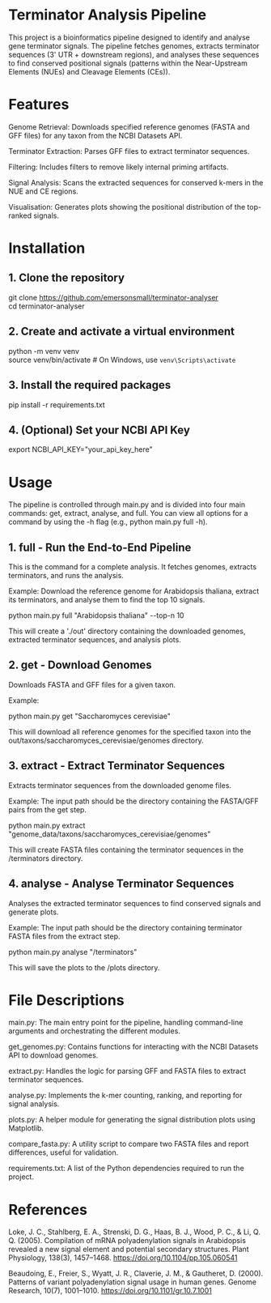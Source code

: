 # Terminator Analysis Pipeline
This project is a bioinformatics pipeline designed to identify and analyse gene terminator signals. The pipeline fetches genomes, extracts terminator sequences (3' UTR + downstream regions), and analyses these sequences to find conserved positional signals (patterns within the Near-Upstream Elements (NUEs) and Cleavage Elements (CEs)).

# Features
Genome Retrieval: Downloads specified reference genomes (FASTA and GFF files) for any taxon from the NCBI Datasets API.

Terminator Extraction: Parses GFF files to extract terminator sequences.

Filtering: Includes filters to remove likely internal priming artifacts.

Signal Analysis: Scans the extracted sequences for conserved k-mers in the NUE and CE regions.

Visualisation: Generates plots showing the positional distribution of the top-ranked signals.

# Installation
## 1. Clone the repository
git clone https://github.com/emersonsmall/terminator-analyser  
cd terminator-analyser  

## 2. Create and activate a virtual environment
python -m venv venv  
source venv/bin/activate  # On Windows, use `venv\Scripts\activate`

## 3. Install the required packages
pip install -r requirements.txt

## 4. (Optional) Set your NCBI API Key
export NCBI_API_KEY="your_api_key_here"

# Usage
The pipeline is controlled through main.py and is divided into four main commands: get, extract, analyse, and full. You can view all options for a command by using the -h flag (e.g., python main.py full -h).

## 1. full - Run the End-to-End Pipeline
This is the command for a complete analysis. It fetches genomes, extracts terminators, and runs the analysis.

Example:
Download the reference genome for Arabidopsis thaliana, extract its terminators, and analyse them to find the top 10 signals.

python main.py full "Arabidopsis thaliana" --top-n 10

This will create a './out' directory containing the downloaded genomes, extracted terminator sequences, and analysis plots.

## 2. get - Download Genomes
Downloads FASTA and GFF files for a given taxon.

Example:

python main.py get "Saccharomyces cerevisiae"

This will download all reference genomes for the specified taxon into the out/taxons/saccharomyces_cerevisiae/genomes directory.

## 3. extract - Extract Terminator Sequences
Extracts terminator sequences from the downloaded genome files.

Example:
The input path should be the directory containing the FASTA/GFF pairs from the get step.

python main.py extract "genome_data/taxons/saccharomyces_cerevisiae/genomes"

This will create FASTA files containing the terminator sequences in the /terminators directory.

## 4. analyse - Analyse Terminator Sequences
Analyses the extracted terminator sequences to find conserved signals and generate plots.

Example:
The input path should be the directory containing terminator FASTA files from the extract step.

python main.py analyse "/terminators"

This will save the plots to the /plots directory.

# File Descriptions
main.py: The main entry point for the pipeline, handling command-line arguments and orchestrating the different modules.

get_genomes.py: Contains functions for interacting with the NCBI Datasets API to download genomes.

extract.py: Handles the logic for parsing GFF and FASTA files to extract terminator sequences.

analyse.py: Implements the k-mer counting, ranking, and reporting for signal analysis.

plots.py: A helper module for generating the signal distribution plots using Matplotlib.

compare_fasta.py: A utility script to compare two FASTA files and report differences, useful for validation.

requirements.txt: A list of the Python dependencies required to run the project.

# References
Loke, J. C., Stahlberg, E. A., Strenski, D. G., Haas, B. J., Wood, P. C., & Li, Q. Q. (2005). Compilation of mRNA polyadenylation signals in Arabidopsis revealed a new signal element and potential secondary structures. Plant Physiology, 138(3), 1457–1468. https://doi.org/10.1104/pp.105.060541

Beaudoing, E., Freier, S., Wyatt, J. R., Claverie, J. M., & Gautheret, D. (2000). Patterns of variant polyadenylation signal usage in human genes. Genome Research, 10(7), 1001–1010. https://doi.org/10.1101/gr.10.7.1001
